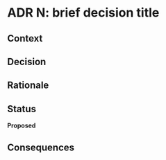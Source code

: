 # ADR N: brief decision title
## Context

<!--
Describe here the forces that influence the design decision, including technological, cost-related, and project local.
-->

## Decision

<!--
Describe here our response to these forces, that is, the design decision that was made. State the decision in full sentences, with active voice ("We will...").
-->

## Rationale

<!--Describe here the rationale for the design decision. Also indicate the rationale for significant *rejected* alternatives. This section may also indicate assumptions, constraints, requirements, and results of evaluations and experiments.
-->

## Status
**Proposed**

<!--
[Proposed | Accepted | Deprecated | Superseded]
If deprecated, indicate why. If superseded, include a link to the new ADR.
-->

## Consequences

<!--
Describe here the resulting context, after applying the decision. All consequences should be listed, not just the "positive" ones.
-->

